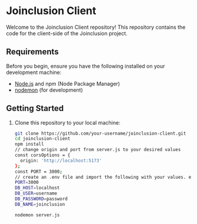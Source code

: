 # Joinclusion Client

Welcome to the Joinclusion Client repository! This repository contains the code for the client-side of the Joinclusion project.

## Requirements

Before you begin, ensure you have the following installed on your development machine:

- [Node.js](https://nodejs.org/) and npm (Node Package Manager)
- [nodemon](https://nodemon.io/) (for development)

## Getting Started

1. Clone this repository to your local machine:
   ```sh
   git clone https://github.com/your-username/joinclusion-client.git
   cd joinclusion-client
   npm install
   // change origin and port from server.js to your desired values
   const corsOptions = {
     origin: 'http://localhost:5173'
   };
   const PORT = 3000;
   // create an .env file and import the following with your values. e.g.
   PORT=3000
   DB_HOST=localhost
   DB_USER=username
   DB_PASSWORD=password
   DB_NAME=joinclusion

   nodemon server.js

